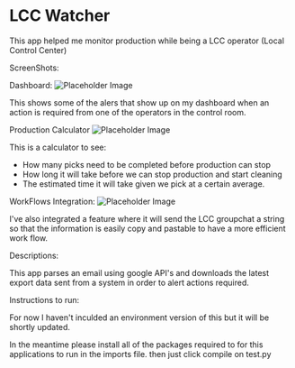 # LCC Watcher

This app helped me monitor production while being a LCC operator (Local Control Center)


ScreenShots:

Dashboard:
 ![Placeholder Image](https://github.com/peterxie1311/lccwatcher/blob/main/Screenshot%202024-02-26%20at%208.37.08%20pm.png?raw=true)


This shows some of the alers that show up on my dashboard when an action is required from one of the operators in the control room.

Production Calculator
![Placeholder Image](https://github.com/peterxie1311/lccwatcher/blob/main/Screenshot%202024-02-26%20at%208.37.08%20pm.png?raw=true)

This is a calculator to see: 
- How many picks need to be completed before production can stop
- How long it will take before we can stop production and start cleaning 
- The estimated time it will take given we pick at a certain average.



WorkFlows Integration:
![Placeholder Image](https://github.com/peterxie1311/lccwatcher/blob/main/Screenshot%202024-02-26%20at%208.40.05%20pm.png?raw=true)

I've also integrated a feature where it will send the LCC groupchat a string so that the information is easily copy and pastable to have a more efficient work flow.

Descriptions:

This app parses an email using google API's and downloads the latest export data sent from a system in order to alert actions required.

Instructions to run:

For now I haven't inculded an environment version of this but it will be shortly updated.

In the meantime please install all of the packages required to for this applications to run in the imports file. then just click compile on test.py



